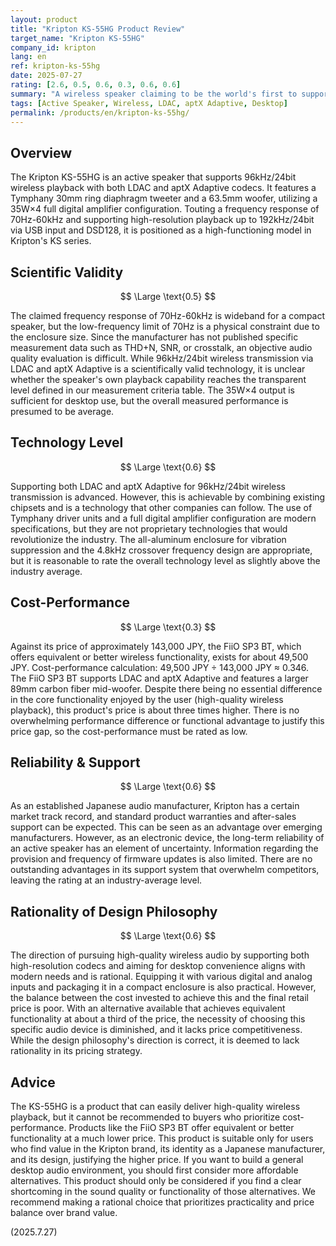 ```yaml
---
layout: product
title: "Kripton KS-55HG Product Review"
target_name: "Kripton KS-55HG"
company_id: kripton
lang: en
ref: kripton-ks-55hg
date: 2025-07-27
rating: [2.6, 0.5, 0.6, 0.3, 0.6, 0.6]
summary: "A wireless speaker claiming to be the world's first to support both LDAC and aptX Adaptive, but with issues in its technology-price balance"
tags: [Active Speaker, Wireless, LDAC, aptX Adaptive, Desktop]
permalink: /products/en/kripton-ks-55hg/
---
```


## Overview

The Kripton KS-55HG is an active speaker that supports 96kHz/24bit wireless playback with both LDAC and aptX Adaptive codecs. It features a Tymphany 30mm ring diaphragm tweeter and a 63.5mm woofer, utilizing a 35W×4 full digital amplifier configuration. Touting a frequency response of 70Hz-60kHz and supporting high-resolution playback up to 192kHz/24bit via USB input and DSD128, it is positioned as a high-functioning model in Kripton's KS series.

## Scientific Validity

$$ \Large \text{0.5} $$

The claimed frequency response of 70Hz-60kHz is wideband for a compact speaker, but the low-frequency limit of 70Hz is a physical constraint due to the enclosure size. Since the manufacturer has not published specific measurement data such as THD+N, SNR, or crosstalk, an objective audio quality evaluation is difficult. While 96kHz/24bit wireless transmission via LDAC and aptX Adaptive is a scientifically valid technology, it is unclear whether the speaker's own playback capability reaches the transparent level defined in our measurement criteria table. The 35W×4 output is sufficient for desktop use, but the overall measured performance is presumed to be average.

## Technology Level

$$ \Large \text{0.6} $$

Supporting both LDAC and aptX Adaptive for 96kHz/24bit wireless transmission is advanced. However, this is achievable by combining existing chipsets and is a technology that other companies can follow. The use of Tymphany driver units and a full digital amplifier configuration are modern specifications, but they are not proprietary technologies that would revolutionize the industry. The all-aluminum enclosure for vibration suppression and the 4.8kHz crossover frequency design are appropriate, but it is reasonable to rate the overall technology level as slightly above the industry average.

## Cost-Performance

$$ \Large \text{0.3} $$

Against its price of approximately 143,000 JPY, the FiiO SP3 BT, which offers equivalent or better wireless functionality, exists for about 49,500 JPY. Cost-performance calculation: 49,500 JPY ÷ 143,000 JPY ≈ 0.346. The FiiO SP3 BT supports LDAC and aptX Adaptive and features a larger 89mm carbon fiber mid-woofer. Despite there being no essential difference in the core functionality enjoyed by the user (high-quality wireless playback), this product's price is about three times higher. There is no overwhelming performance difference or functional advantage to justify this price gap, so the cost-performance must be rated as low.

## Reliability & Support

$$ \Large \text{0.6} $$

As an established Japanese audio manufacturer, Kripton has a certain market track record, and standard product warranties and after-sales support can be expected. This can be seen as an advantage over emerging manufacturers. However, as an electronic device, the long-term reliability of an active speaker has an element of uncertainty. Information regarding the provision and frequency of firmware updates is also limited. There are no outstanding advantages in its support system that overwhelm competitors, leaving the rating at an industry-average level.

## Rationality of Design Philosophy

$$ \Large \text{0.6} $$

The direction of pursuing high-quality wireless audio by supporting both high-resolution codecs and aiming for desktop convenience aligns with modern needs and is rational. Equipping it with various digital and analog inputs and packaging it in a compact enclosure is also practical. However, the balance between the cost invested to achieve this and the final retail price is poor. With an alternative available that achieves equivalent functionality at about a third of the price, the necessity of choosing this specific audio device is diminished, and it lacks price competitiveness. While the design philosophy's direction is correct, it is deemed to lack rationality in its pricing strategy.

## Advice

The KS-55HG is a product that can easily deliver high-quality wireless playback, but it cannot be recommended to buyers who prioritize cost-performance. Products like the FiiO SP3 BT offer equivalent or better functionality at a much lower price. This product is suitable only for users who find value in the Kripton brand, its identity as a Japanese manufacturer, and its design, justifying the higher price. If you want to build a general desktop audio environment, you should first consider more affordable alternatives. This product should only be considered if you find a clear shortcoming in the sound quality or functionality of those alternatives. We recommend making a rational choice that prioritizes practicality and price balance over brand value.

(2025.7.27)
